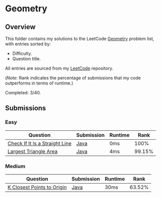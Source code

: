 # Geometry

## Overview
This folder contains my solutions to the LeetCode [Geometry](https://leetcode.com/problem-list/geometry/) problem list,
with entries sorted by:
- Difficulty.
- Question title.

All entries are sourced from my [LeetCode](https://github.com/shumarb/leetcode) repository.

(*Note*: Rank indicates the percentage of submissions that my code outperforms in terms of runtime.)

Completed: 3/40.

## Submissions
### Easy
| Question                                                                                                                        | Submission                                                                                           | Runtime | Rank   |
|---------------------------------------------------------------------------------------------------------------------------------|------------------------------------------------------------------------------------------------------|---------|--------|
| [Check If It Is a Straight Line](https://leetcode.com/problems/check-if-it-is-a-straight-line/description/)                     | [Java](https://github.com/shumarb/leetcode/blob/main/submissions/java/CheckIfItIsAStraightLine.java) | 0ms     | 100%   |
| [Largest Triangle Area](https://leetcode.com/problems/largest-triangle-area/description/)                                       | [Java](https://github.com/shumarb/leetcode/blob/main/submissions/java/LargestTriangleArea.java)      | 4ms     | 99.15% |

### Medium
| Question                                                                                            | Submission                                                                                         | Runtime | Rank   |
|-----------------------------------------------------------------------------------------------------|----------------------------------------------------------------------------------------------------|---------|--------|
| [K Closest Points to Origin](https://leetcode.com/problems/k-closest-points-to-origin/description/) | [Java](https://github.com/shumarb/leetcode/blob/main/submissions/java/KClosestPointsToOrigin.java) | 30ms    | 63.52% |
